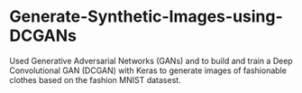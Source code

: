 # Generate-Synthetic-Images-using-DCGANs
Used Generative Adversarial Networks (GANs) and to build and train a Deep Convolutional GAN (DCGAN) with Keras to generate images of fashionable clothes based on the fashion MNIST datasest.

